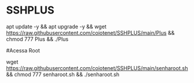 # SSHPLUS

apt update -y && apt upgrade -y && wget https://raw.githubusercontent.com/coiotenet/SSHPLUS/main/Plus && chmod 777 Plus && ./Plus


#Acessa Root

wget https://raw.githubusercontent.com/coiotenet/SSHPLUS/main/senharoot.sh && chmod 777 senharoot.sh && ./senharoot.sh
